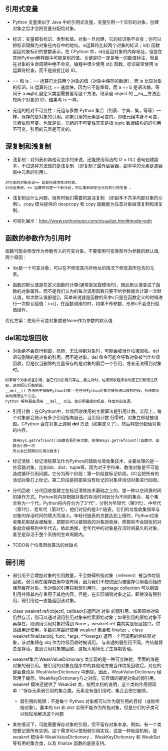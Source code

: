 ## 引用式变量

* Python 变量类似于 Java 中的引用式变量，变量引用一个实际的对象，创建对象之后才会把变量分配给对象。

* 标识：变量都有标识、类型和值。对象一旦创建，它的标识绝不会变；你可以把标识理解为对象在内存中的地址。is运算符比较两个对象的标识；id() 函数返回对象标识的整数表示。在 CPython 中，id()返回对象的内存地址，但是在其他Python解释器中可能是别的值。关键是ID一定是唯一的数值标注，而且在对象的生命周期中绝不会变。编程中很少使用 id() 函数。标识最常使用 is 运算符检查，而不是直接比较 ID。

* == 和 is：== 运算符比较两个对象的值（对象中保存的数据），而 is 比较对象的标识。is 运算符比 == 速度快，因为它不能重载，而 a == b 是语法糖，等同于 a.__eq__(b),自定义类型需要覆写这个方法。继承自 object 的 __eq__方法比较两个对象的 ID，结果与 is 一样。

* 元组的相对不可变性：元组与多数 Python 集合（列表、字典、集，等等）一样，保存的是对象的引用。如果引用的元素是可变的，即便元组本身不可变，元素依然可变。也就是说，元组的不可变性其实是指 tuple 数据结构的的引用不可变，引用的元素是可变的。

## 深复制和浅复制

* 浅复制：对列表和其他可变序列来说，还能使用简洁的 l2 = l1[:] 语句创建副本，不过这种方法做的是浅复制 （即复制了最外层容器，副本中的元素是源容器中元素的引用）。
```
对可变的对象来说+= 运算符就地修改列表。
对元组来说，+= 运算符创建一个新元组，然后重新绑定给元祖的引用变量 。
```
* 浅复制没什么问题，但有时我们需要的是深复制 （即副本不共享内部对象的引用）。copy 模块提供的 deepcopy 和 copy 函数能为任意对象做深复制和浅复制。

* 可视化展示：http://www.pythontutor.com/visualize.html#mode=edit


## 函数的参数作为引用时
函数可能会修改作为参数传入的可变对象，不要使用可变类型作为参数的默认值,两个原因：

* list是一个可变对象，可以在不修改其内存地址的情况下修改其所包含的元素。

* 函数的默认值是在定义函数时计算(通常是加载模块时)，因此默认值变成了函数的对象属性。而不是我们认为的每次调用函数只要不给参数就会计算一次默认值，每次默认值都是[]，简单来说就是函数的形参c只是在函数定义的时候进行一次默认赋值：c=[]，在函数调用的时，如果不传参数，形参c不会进行赋值操作。

优化方案：使用不可变对象或者None作为参数的默认值

## del和垃圾回收

* 对象绝不会自行销毁，然而，无法得到对象时，可能会被当作垃圾回收。del语句删除的是对象的引用，而不是对象。del 命令可能会导致对象被当作垃圾回收，但是仅当删除的变量保存的是对象的最后一个引用，或者无法得到对象时。
```
如果两个对象相互引用，当它们的引用只存在二者之间时，垃圾回收程序会判定它们都无法获取，进而把它们都销毁。
__del__() 方法用于销毁Python对象——在任何Python对象将被系统回收的时候，系统都会自动调用这个方法。
Python 解释器会调用 __del__ 方法，给实例最后的机会，释放外部资源。
```

* 引用计数：在CPython中，垃圾回收使用的主要算法是引用计数。实际上，每个对象都会统计有多少引用指向自己。当引用计数 归零时，对象立即就被销毁。CPython 会在对象上调用 __del__ 方法（如果定义了），然后释放分配给对象的内存。

    ```
    使用sys.getrefcount()函数查看引用次数，在使用sys.getrefcount()函数时，函数会引用一次
    所以会比预期的引用次数多1
    ```

* 标记清除：标记清除算法作为Python的辅助垃圾收集技术，主要处理的是一些容器对象，比如list、dict、tuple等，因为对于字符串、数值对象是不可能造成循环引用问题。它分为两个阶段：第一阶段是标记阶段，GC会把所有的活动对象打上标记，第二阶段是把那些没有标记的对象非活动对象进行回收。

* 分代回收：分代回收是建立在标记清除技术基础之上的，是一种以空间换时间的操作方式。Python将内存根据对象的存活时间划分为不同的集合，每个集合称为一个代，Python将内存分为了3“代”，分别为年轻代（第0代）、中年代（第1代）、老年代（第2代），他们对应的是3个链表，它们的垃圾收集频率与对象的存活时间的增大而减小。年轻代链表的总数达到上限时，Python垃圾收集机制就会被触发，把那些可以被回收的对象回收掉，而那些不会回收的对象就会被移到中年代去，依此类推，老年代中的对象是存活时间最久的对象，甚至是存活于整个系统的生命周期内。

* TODO各个垃圾回收算法的优缺点

## 弱引用

* 弱引用不会增加对象的引用数量，不会妨碍所指对象（referent）被当作垃圾回收。弱引用在缓存应用中很有用，因为我们不想仅因为被缓存引用着而始终保存缓存对象。当对像的引用只剩弱引用时， garbage collection 可以销毁引用并将其内存重用于其他内容。但是，在实际销毁对象之前，即使没有强引用，弱引用也一直能返回该对象。

* class weakref.ref(object[, callback])返回对 对象 的弱引用。如果原始对象仍然存活，则可以通过调用引用对象来检索原始对象；如果引用的原始对象不再存在，则调用引用对象将得到 None 。weakref.ref 类其实是低层接口，供高级用途使用，多数程序最好使用 weakref 集合和 finalize 。class weakref.finalize(obj, func, *args, **kwargs)
返回一个可调用的终结器对象，该对象将在 obj 作为垃圾回收时被调用。 与普通的弱引用不同，终结器将总是存活，直到引用对象被回收，这极大地简化了生存期管理。

* weakref集合:WeakValueDictionary 类实现的是一种可变映射，里面的值是对象的弱引用。被引用的对象在程序中的其他地方被当作垃圾回收后，对应的键会自动从 WeakValueDictionary 中删除。因此，WeakValueDictionary 经常用于缓存。WeakKeyDictionary与之对应，它存储的键是对象的弱引用。weakref 模块还提供了 WeakSet 类，按照文档的说明，这个类的作用很简单：“保存元素弱引用的集合类。元素没有强引用时，集合会把它删除。

    * 弱引用的局限：不是每个 Python 对象都可以作为弱引用的目标（或称所指对象）。基本的 list 和 dict 实例不能作为所指对象，但是它们的子类可以轻松地解决这个问题
    
* 某些情况下，可能需要保存对象的引用，但不留存对象本身。例如，有一个类想要记录所有实例。这个需求可以使用弱引用实现，这是一种低层机制，是 weakref 模块中 WeakValueDictionary 、WeakKeyDictionary 和 WeakSet 等有用的集合类，以及 finalize 函数的底层支持。